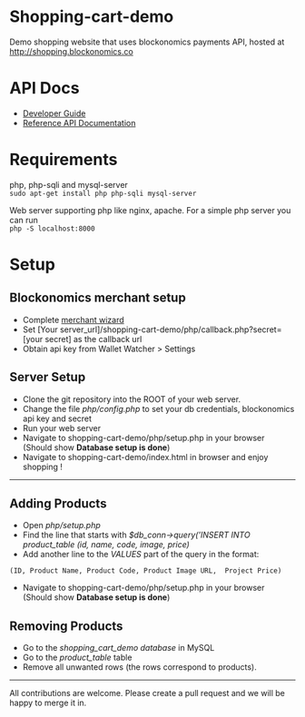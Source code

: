 # Shopping-cart-demo
Demo shopping website that uses blockonomics payments API, hosted at http://shopping.blockonomics.co 

# API Docs
- [Developer Guide](https://blog.blockonomics.co/bitcoin-payments-api-101-bd0c1a5a1503)
- [Reference API Documentation](https://www.blockonomics.co/views/api.html#payments)

# Requirements
php, php-sqli and mysql-server   
`sudo apt-get install php php-sqli mysql-server`      

Web server supporting php like nginx, apache. For a simple php server you can run      
`php -S localhost:8000`


# Setup

## Blockonomics merchant setup 
* Complete [merchant wizard](https://www.blockonomics.co/merchants)
* Set [Your server_url]/shopping-cart-demo/php/callback.php?secret=[your secret] as the callback url
* Obtain api key from Wallet Watcher > Settings

## Server Setup
* Clone the git repository into the ROOT of your web server.
* Change the file *php/config.php* to set your db credentials, blockonomics api key and secret 
* Run your web server
* Navigate to shopping-cart-demo/php/setup.php in your browser (Should show __Database setup is done__)
* Navigate to shopping-cart-demo/index.html in browser and enjoy shopping !

----

## Adding Products

* Open *php/setup.php*
* Find the line that starts with *$db_conn->query('INSERT INTO product_table (id, name, code, image, price)*
* Add another line to the *VALUES* part of the query in the format:

```
(ID, Product Name, Product Code, Product Image URL,  Project Price)
```
* Navigate to shopping-cart-demo/php/setup.php in your browser (Should show __Database setup is done__)


## Removing Products

* Go to the *shopping_cart_demo database* in MySQL
* Go to the *product_table* table
* Remove all unwanted rows (the rows correspond to products).

---

All contributions are welcome. Please create a pull request and we will be
happy to merge it in.
